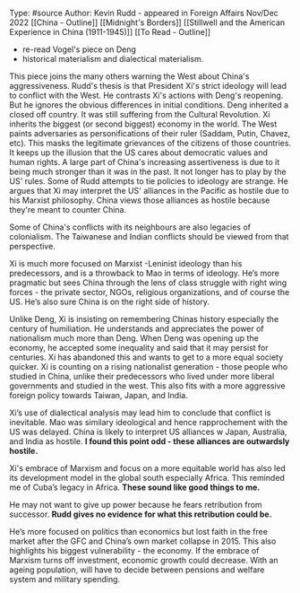 Type: #source 
Author: Kevin Rudd - appeared in Foreign Affairs Nov/Dec 2022
[[China - Outline]]
[[Midnight's Borders]]
[[Stillwell and the American Experience in China (1911-1945)]]
[[To Read - Outline]]
- re-read Vogel's piece on Deng
- historical materialism and dialectical materialism.

This piece joins the many others warning the West about China's aggressiveness. Rudd's thesis is that President Xi's strict ideology will lead to conflict with the West. He contrasts Xi's actions with Deng's reopening. But he ignores the obvious differences in initial conditions. Deng inherited a closed off country. It was still suffering from the Cultural Revolution. Xi inherits the biggest (or second biggest) economy in the world. The West paints adversaries as personifications of their ruler (Saddam, Putin, Chavez, etc). This masks the legitimate grievances of the citizens of those countries. It keeps up the illusion that the US cares about democratic values and human rights. A large part of China's increasing assertiveness is due to it being much stronger than it was in the past. It not longer has to play by the US' rules. Some of Rudd attempts to tie policies to ideology are strange. He argues that Xi may interpret the US' alliances in the Pacific as hostile due to his Marxist philosophy. China views those alliances as hostile because they're meant to counter China.

Some of China's conflicts with its neighbours are also legacies of colonialism. The Taiwanese and Indian conflicts should be viewed from that perspective.


Xi is much more focused on Marxist -Leninist ideology than his predecessors, and is a throwback to Mao in terms of ideology. He’s more pragmatic but sees China through the lens of class struggle with right wing forces - the private sector, NGOs, religious organizations, 
and of course the US. He’s also sure China is on the right side of history.

Unlike Deng, Xi is insisting on remembering Chinas history especially the century of humiliation. He understands and appreciates the power of nationalism much more than Deng. When Deng was opening up the economy,  he accepted some inequality and said that it may persist for centuries. Xi has  abandoned this and wants to get to a more equal society quicker. Xi is counting on a rising nationalist generation - those people who studied in China, unlike their predecessors who lived under more liberal governments and studied in the west. This also fits with a more aggressive foreign policy towards Taiwan, Japan, and India. 

Xi’s use of dialectical analysis may lead him to conclude that conflict is inevitable. Mao was similary ideological and hence  rapprochement with the US was delayed. China is likely to interpret US alliances w Japan, Australia, and India as hostile. **I found this point odd - these alliances are outwardsly hostile.**  

Xi's embrace of Marxism and focus on a more equitable world has also led its development model in the global south especially Africa. This reminded me of Cuba’s legacy in Africa. **These sound like good things to me.**

He may not want to give up power because he fears retribution from successor. **Rudd gives no evidence for what this retribution could be.** 

He’s more focused on politics than economics but lost faith in the free market after the GFC and China’s own market collapse in 2015. This also highlights his biggest vulnerability - the economy. If the embrace of Marxism turns off investment, economic growth could decrease. With an ageing population, will have to decide between pensions and welfare system and military spending.

  

